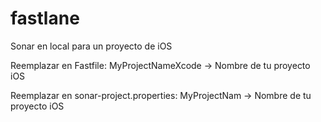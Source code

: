 # fastlane
Sonar en local para un proyecto de iOS




Reemplazar en Fastfile:
MyProjectNameXcode -> Nombre de tu proyecto iOS

Reemplazar en sonar-project.properties:
MyProjectNam  -> Nombre de tu proyecto iOS
